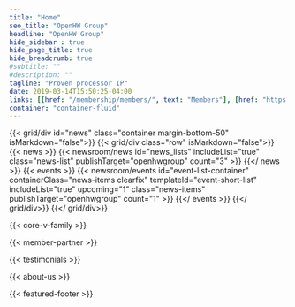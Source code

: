 ```yaml
---
title: "Home"
seo_title: "OpenHW Group"
headline: "OpenHW Group"
hide_sidebar : true
hide_page_title: true
hide_breadcrumb: true
#subtitle: ""
#description: ""
tagline: "Proven processor IP"
date: 2019-03-14T15:50:25-04:00
links: [[href: "/membership/members/", text: "Members"], [href: "https://share.hsforms.com/1XdNvwOBNRTONOVdZjwVleg4o9yd", text: "Join Our Mailing List"]]
container: "container-fluid"
---
```


{{< grid/div id="news" class="container margin-bottom-50" isMarkdown="false">}}
    {{< grid/div class="row" isMarkdown="false">}}
        {{< news >}}
            {{< newsroom/news
                id="news_lists" 
                includeList="true"
                class="news-list"
                publishTarget="openhwgroup"
                count="3" >}}
        {{</ news >}}
        {{< events >}}
            {{< newsroom/events
                id="event-list-container" 
                containerClass="news-items clearfix"
                templateId="event-short-list"
                includeList="true"
                upcoming="1"
                class="news-items"
                publishTarget="openhwgroup"
                count="1" >}}
        {{</ events >}}
    {{</ grid/div>}}
{{</ grid/div>}}

{{< core-v-family >}}

{{< member-partner >}}

{{< testimonials >}}

{{< about-us >}}

{{< featured-footer >}}
